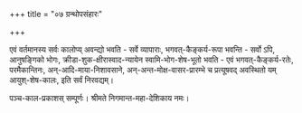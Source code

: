 +++
title = "०७ ग्रन्थोपसंहारः"

+++

एवं वर्तमानस्य सर्वः कालोप्य् अवन्द्यो भवति - सर्वे व्यापाराः, भगवत्-कैङ्कर्य-रूपा भवन्ति - सर्वो ऽपि, आनुषङ्गिको भोगः, क्रीडा-शुक-क्षीरास्वाद-न्यायेन स्वामि-भोग-शेष-भूतो भवति - एवं भगवत्-कैङ्कर्य-रतेः, परमैकान्तिनः, अन्-आदि-माया-निशावसाने, अन्-अन्त-मोक्ष-वासर-प्रारम्भे च प्रत्यूषवद् अवस्थितो यम् आयुश्-शेष-कालः, इति सर्वं निरवद्यम्।

पञ्च-काल-प्रकाशस् सम्पूर्णः।
श्रीमते निगमान्त-महा-देशिकाय नमः।
